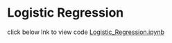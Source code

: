 # Logistic Regression

click below lnk to view code
[Logistic_Regression.ipynb](https://github.com/asrujana/Logistic_Regression/blob/af08a6d91ea7c460014c105b476c1d57de5f8924/Logistic_regression.ipynb)

